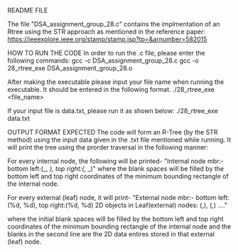 README FILE

The file "DSA_assignment_group_28.c" contains the implmentation of an Rtree using the STR approach as mentioned in the reference paper: 
https://ieeexplore.ieee.org/stamp/stamp.jsp?tp=&arnumber=582015 

HOW TO RUN THE CODE
In order to run the .c file, please enter the following commands:
gcc -c DSA_assignment_group_28.c
gcc -o 28_rtree_exe DSA_assignment_group_28.o

After making the executable please input your file name when running the executable. It should be entered in the following format.
./28_rtree_exe <file_name>

If your input file is data.txt, please run it as shown below:
./28_rtree_exe data.txt

OUTPUT FORMAT EXPECTED
The code will form an R-Tree (by the STR method) using the input data given in the .txt file mentioned while running. 
It will print the tree using the prorder traversal in the following manner:

For every internal node, the following will be printed- 
"Internal node mbr:- bottom left:(_, _), top right:(_, _)"
where the blank spaces will be filled by the bottom left and top right coordinates of the minimum bounding rectangle of the internal node.

For every external (leaf) node, it will print-
"External node mbr:- bottom left:(%d, %d), top right:(%d, %d)
2D objects in Leaf(external) nodes: (_,_), (_,_) ...."

where the initial blank spaces will be filled by the bottom left and top right coordinates of the minimum bounding rectangle of the internal node and the blanks in the second line are the 2D data entires stored in that external (leaf) node.
